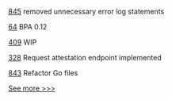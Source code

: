 
[845](https://github.com/hyperledger-labs/business-partner-agent/pull/845) removed unnecessary error log statements

[64](https://github.com/hyperledger-labs/business-partner-agent-chart/pull/64) BPA 0.12

[409](https://github.com/hyperledger-labs/fabric-token-sdk/pull/409) WIP

[328](https://github.com/hyperledger-labs/weaver-dlt-interoperability/pull/328) Request attestation endpoint implemented

[843](https://github.com/hyperledger/fabric-samples/pull/843) Refactor Go files


[See more >>>](https://start-here.hyperledger.org/pull-requests)

